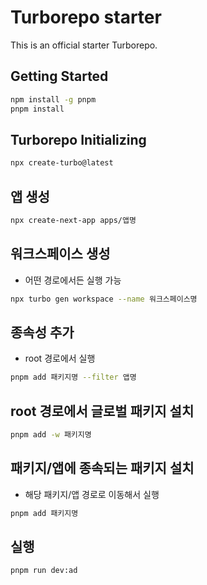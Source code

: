 # Turborepo starter

This is an official starter Turborepo.

## Getting Started

```sh
npm install -g pnpm
pnpm install
```

## Turborepo Initializing

```sh
npx create-turbo@latest
```

## 앱 생성

```sh
npx create-next-app apps/앱명
```

## 워크스페이스 생성

- 어떤 경로에서든 실행 가능

```sh
npx turbo gen workspace --name 워크스페이스명
```

## 종속성 추가

- root 경로에서 실행

```sh
pnpm add 패키지명 --filter 앱명
```

## root 경로에서 글로벌 패키지 설치

```sh
pnpm add -w 패키지명
```

## 패키지/앱에 종속되는 패키지 설치

- 해당 패키지/앱 경로로 이동해서 실행

```sh
pnpm add 패키지명
```

## 실행

```sh
pnpm run dev:ad
```
